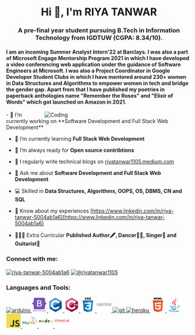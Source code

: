 <h1 align="center">Hi 👋, I'm RIYA TANWAR</h1>
<h3 align="center">A pre-final year student pursuing B.Tech in Information Technology from IGDTUW (CGPA: 8.34/10).</h3>
<h4> I am an incoming Summer Analyst Intern'22 at Barclays. I was also a part of Microsoft Engage Mentorship Program 2021 in which I have developed a video conferencing web application under the guidance of Software Engineers at Microsoft. I was also a Project Coordinator in Google Developer Student Clubs in which I have mentored around 230+ women in Data Structures and Algorithms to empower women in tech and bridge the gender gap. Apart from that I have published my poetries in paperback anthologies name "Remember the Roses" and "Elixir of Words" which got launched on Amazon in 2021.</h4>

<img align="right" alt="Coding" width="400" src="https://cdn.dribbble.com/users/2646423/screenshots/5507196/computer.gif">
- 🔭 I’m currently working on **Software Development and Full Stack Web Development**

- 🌱 I’m currently learning **Full Stack Web Development**

- 🤩 I’m always ready for **Open source contribtions**

- 📝 I regularly write technical blogs on [riyatanwar1105.medium.com](riyatanwar1105.medium.com)

- 💬 Ask me about **Software Development and Full Stack Web Development**

- 💻 Skilled in **Data Structures, Algorithms, OOPS, OS, DBMS, CN and SQL**

- 📄 Know about my experiences [https://www.linkedin.com/in/riya-tanwar-5004ab1a6](https://www.linkedin.com/in/riya-tanwar-5004ab1a6)

- 🏃🏻‍♂️ Extra Curricular **Published Author🖋, Dancer💃🏻, Singer🎤 and Guitarist🎸**

<h3 align="left">Connect with me:</h3>
<p align="left">
<a href="https://linkedin.com/in/riya-tanwar-5004ab1a6" target="blank"><img align="center" src="https://raw.githubusercontent.com/rahuldkjain/github-profile-readme-generator/master/src/images/icons/Social/linked-in-alt.svg" alt="riya-tanwar-5004ab1a6" height="30" width="40" /></a>
<a href="https://medium.com/@riyatanwar1105" target="blank"><img align="center" src="https://raw.githubusercontent.com/rahuldkjain/github-profile-readme-generator/master/src/images/icons/Social/medium.svg" alt="@riyatanwar1105" height="30" width="40" /></a>
</p>

<h3 align="left">Languages and Tools:</h3>
<p align="left"> <a href="https://www.arduino.cc/" target="_blank" rel="noreferrer"> <img src="https://cdn.worldvectorlogo.com/logos/arduino-1.svg" alt="arduino" width="40" height="40"/> </a> <a href="https://getbootstrap.com" target="_blank" rel="noreferrer"> <img src="https://raw.githubusercontent.com/devicons/devicon/master/icons/bootstrap/bootstrap-plain-wordmark.svg" alt="bootstrap" width="40" height="40"/> </a> <a href="https://www.cprogramming.com/" target="_blank" rel="noreferrer"> <img src="https://raw.githubusercontent.com/devicons/devicon/master/icons/c/c-original.svg" alt="c" width="40" height="40"/> </a> <a href="https://www.w3schools.com/cpp/" target="_blank" rel="noreferrer"> <img src="https://raw.githubusercontent.com/devicons/devicon/master/icons/cplusplus/cplusplus-original.svg" alt="cplusplus" width="40" height="40"/> </a> <a href="https://www.w3schools.com/css/" target="_blank" rel="noreferrer"> <img src="https://raw.githubusercontent.com/devicons/devicon/master/icons/css3/css3-original-wordmark.svg" alt="css3" width="40" height="40"/> </a> <a href="https://expressjs.com" target="_blank" rel="noreferrer"> <img src="https://raw.githubusercontent.com/devicons/devicon/master/icons/express/express-original-wordmark.svg" alt="express" width="40" height="40"/> </a> <a href="https://git-scm.com/" target="_blank" rel="noreferrer"> <img src="https://www.vectorlogo.zone/logos/git-scm/git-scm-icon.svg" alt="git" width="40" height="40"/> </a> <a href="https://heroku.com" target="_blank" rel="noreferrer"> <img src="https://www.vectorlogo.zone/logos/heroku/heroku-icon.svg" alt="heroku" width="40" height="40"/> </a> <a href="https://www.w3.org/html/" target="_blank" rel="noreferrer"> <img src="https://raw.githubusercontent.com/devicons/devicon/master/icons/html5/html5-original-wordmark.svg" alt="html5" width="40" height="40"/> </a> <a href="https://www.java.com" target="_blank" rel="noreferrer"> <img src="https://raw.githubusercontent.com/devicons/devicon/master/icons/java/java-original.svg" alt="java" width="40" height="40"/> </a> <a href="https://developer.mozilla.org/en-US/docs/Web/JavaScript" target="_blank" rel="noreferrer"> <img src="https://raw.githubusercontent.com/devicons/devicon/master/icons/javascript/javascript-original.svg" alt="javascript" width="40" height="40"/> </a> <a href="https://www.mysql.com/" target="_blank" rel="noreferrer"> <img src="https://raw.githubusercontent.com/devicons/devicon/master/icons/mysql/mysql-original-wordmark.svg" alt="mysql" width="40" height="40"/> </a> <a href="https://nodejs.org" target="_blank" rel="noreferrer"> <img src="https://raw.githubusercontent.com/devicons/devicon/master/icons/nodejs/nodejs-original-wordmark.svg" alt="nodejs" width="40" height="40"/> </a> <a href="https://www.oracle.com/" target="_blank" rel="noreferrer"> <img src="https://raw.githubusercontent.com/devicons/devicon/master/icons/oracle/oracle-original.svg" alt="oracle" width="40" height="40"/> </a> </p>
